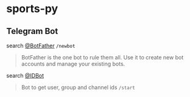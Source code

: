 # sports-py

## Telegram Bot

search [@BotFather](https://telegram.me/BotFather)  `/newbot`  
> BotFather is the one bot to rule them all. Use it to create new bot accounts and manage your existing bots.

search [@IDBot](https://telegram.im/@username_to_id_bot)  
> Bot to get user, group and channel ids `/start`
